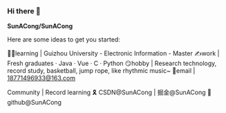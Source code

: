 ### Hi there 👋


**SunACong/SunACong** 

Here are some ideas to get you started:

👩‍🎓learning | Guizhou University - Electronic Information - Master
✍️work | Fresh graduates · Java · Vue · C · Python
😏hobby | Research technology, record study, basketball, jump rope, like rhythmic music~
📮email | 18771496933@163.com

Community | Record learning
🎗️ CSDN@SunACong | 掘金@SunACong
🏅 github@SunACong
